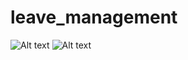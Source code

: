 # leave_management
 
![Alt text](relative/path/to/img.jpg?raw=true "App Screenshot 1")
![Alt text](relative/path/to/img.jpg?raw=true "App Screenshot 2")
